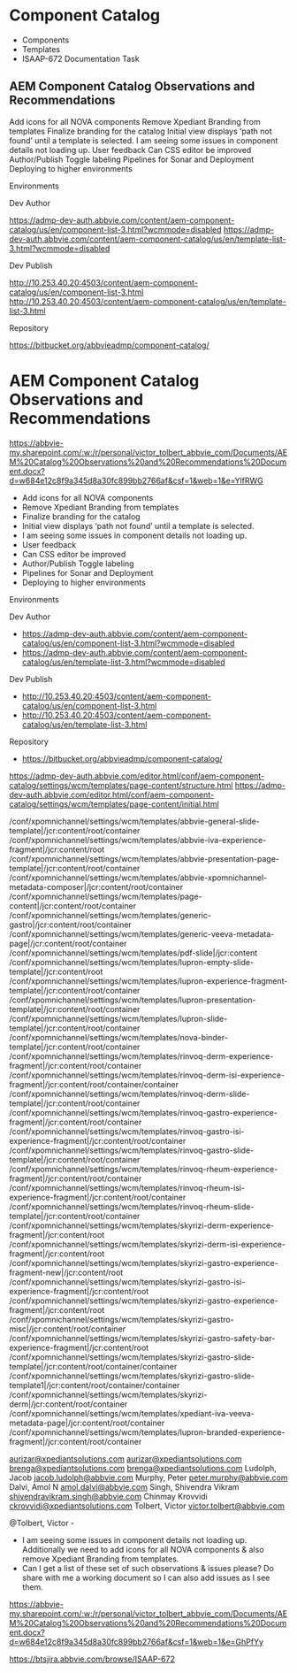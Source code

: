 # Component Catalog

- Components
- Templates
- ISAAP-672 Documentation Task

## AEM Component Catalog Observations and Recommendations

Add icons for all NOVA components
Remove Xpediant Branding from templates
Finalize branding for the catalog
Initial view displays ‘path not found’ until a template is selected.
I am seeing some issues in component details not loading up.
User feedback
Can CSS editor be improved
Author/Publish Toggle labeling
Pipelines for Sonar and Deployment
Deploying to higher environments

Environments

Dev Author

https://admp-dev-auth.abbvie.com/content/aem-component-catalog/us/en/component-list-3.html?wcmmode=disabled
https://admp-dev-auth.abbvie.com/content/aem-component-catalog/us/en/template-list-3.html?wcmmode=disabled

Dev Publish

http://10.253.40.20:4503/content/aem-component-catalog/us/en/component-list-3.html
http://10.253.40.20:4503/content/aem-component-catalog/us/en/template-list-3.html

Repository

https://bitbucket.org/abbvieadmp/component-catalog/

# AEM Component Catalog Observations and Recommendations
https://abbvie-my.sharepoint.com/:w:/r/personal/victor_tolbert_abbvie_com/Documents/AEM%20Catalog%20Observations%20and%20Recommendations%20Document.docx?d=w684e12c8f9a345d8a30fc899bb2766af&csf=1&web=1&e=YlfRWG

- Add icons for all NOVA components
- Remove Xpediant Branding from templates
- Finalize branding for the catalog
- Initial view displays ‘path not found’ until a template is selected.
- I am seeing some issues in component details not loading up.
- User feedback
- Can CSS editor be improved
- Author/Publish Toggle labeling
- Pipelines for Sonar and Deployment
- Deploying to higher environments

Environments

Dev Author
- https://admp-dev-auth.abbvie.com/content/aem-component-catalog/us/en/component-list-3.html?wcmmode=disabled
- https://admp-dev-auth.abbvie.com/content/aem-component-catalog/us/en/template-list-3.html?wcmmode=disabled

Dev Publish
- http://10.253.40.20:4503/content/aem-component-catalog/us/en/component-list-3.html
- http://10.253.40.20:4503/content/aem-component-catalog/us/en/template-list-3.html

Repository
- https://bitbucket.org/abbvieadmp/component-catalog/

https://admp-dev-auth.abbvie.com/editor.html/conf/aem-component-catalog/settings/wcm/templates/page-content/structure.html
https://admp-dev-auth.abbvie.com/editor.html/conf/aem-component-catalog/settings/wcm/templates/page-content/initial.html

/conf/xpomnichannel/settings/wcm/templates/abbvie-general-slide-template|/jcr:content/root/container
/conf/xpomnichannel/settings/wcm/templates/abbvie-iva-experience-fragment|/jcr:content/root
/conf/xpomnichannel/settings/wcm/templates/abbvie-presentation-page-template|/jcr:content/root/container
/conf/xpomnichannel/settings/wcm/templates/abbvie-xpomnichannel-metadata-composer|/jcr:content/root/container
/conf/xpomnichannel/settings/wcm/templates/page-content|/jcr:content/root/container
/conf/xpomnichannel/settings/wcm/templates/generic-gastro|/jcr:content/root/container
/conf/xpomnichannel/settings/wcm/templates/generic-veeva-metadata-page|/jcr:content/root/container
/conf/xpomnichannel/settings/wcm/templates/pdf-slide|/jcr:content
/conf/xpomnichannel/settings/wcm/templates/lupron-empty-slide-template|/jcr:content/root
/conf/xpomnichannel/settings/wcm/templates/lupron-experience-fragment-template|/jcr:content/root/container
/conf/xpomnichannel/settings/wcm/templates/lupron-presentation-template|/jcr:content/root/container
/conf/xpomnichannel/settings/wcm/templates/lupron-slide-template|/jcr:content/root/container
/conf/xpomnichannel/settings/wcm/templates/nova-binder-template|/jcr:content/root/container
/conf/xpomnichannel/settings/wcm/templates/rinvoq-derm-experience-fragment|/jcr:content/root/container
/conf/xpomnichannel/settings/wcm/templates/rinvoq-derm-isi-experience-fragment|/jcr:content/root/container/container
/conf/xpomnichannel/settings/wcm/templates/rinvoq-derm-slide-template|/jcr:content/root/container
/conf/xpomnichannel/settings/wcm/templates/rinvoq-gastro-experience-fragment|/jcr:content/root/container
/conf/xpomnichannel/settings/wcm/templates/rinvoq-gastro-isi-experience-fragment|/jcr:content/root/container
/conf/xpomnichannel/settings/wcm/templates/rinvoq-gastro-slide-template|/jcr:content/root/container
/conf/xpomnichannel/settings/wcm/templates/rinvoq-rheum-experience-fragment|/jcr:content/root/container
/conf/xpomnichannel/settings/wcm/templates/rinvoq-rheum-isi-experience-fragment|/jcr:content/root/container
/conf/xpomnichannel/settings/wcm/templates/rinvoq-rheum-slide-template|/jcr:content/root/container
/conf/xpomnichannel/settings/wcm/templates/skyrizi-derm-experience-fragment|/jcr:content/root
/conf/xpomnichannel/settings/wcm/templates/skyrizi-derm-isi-experience-fragment|/jcr:content/root
/conf/xpomnichannel/settings/wcm/templates/skyrizi-gastro-experience-fragment-new|/jcr:content/root
/conf/xpomnichannel/settings/wcm/templates/skyrizi-gastro-isi-experience-fragment|/jcr:content/root
/conf/xpomnichannel/settings/wcm/templates/skyrizi-gastro-experience-fragment|/jcr:content/root
/conf/xpomnichannel/settings/wcm/templates/skyrizi-gastro-misc|/jcr:content/root/container
/conf/xpomnichannel/settings/wcm/templates/skyrizi-gastro-safety-bar-experience-fragment|/jcr:content/root
/conf/xpomnichannel/settings/wcm/templates/skyrizi-gastro-slide-template|/jcr:content/root/container/container
/conf/xpomnichannel/settings/wcm/templates/skyrizi-gastro-slide-template1|/jcr:content/root/container/container
/conf/xpomnichannel/settings/wcm/templates/skyrizi-derm|/jcr:content/root/container
/conf/xpomnichannel/settings/wcm/templates/xpediant-iva-veeva-metadata-page|/jcr:content/root/container
/conf/xpomnichannel/settings/wcm/templates/lupron-branded-experience-fragment|/jcr:content/root/container

aurizar@xpediantsolutions.com <aurizar@xpediantsolutions.com>
brenga@xpediantsolutions.com <brenga@xpediantsolutions.com>
Ludolph, Jacob <jacob.ludolph@abbvie.com>
Murphy, Peter <peter.murphy@abbvie.com>
Dalvi, Amol N <amol.dalvi@abbvie.com>
Singh, Shivendra Vikram <shivendravikram.singh@abbvie.com>
Chinmay Krovvidi <ckrovvidi@xpediantsolutions.com>
Tolbert, Victor <victor.tolbert@abbvie.com>

@Tolbert, Victor -

- I am seeing some issues in component details not loading up. Additionally we need to add icons for all NOVA components & also remove Xpediant Branding from templates.
- Can I get a list of these set of such observations & issues please? Do share with me a working document so I can also add issues as I see them.

https://abbvie-my.sharepoint.com/:w:/r/personal/victor_tolbert_abbvie_com/Documents/AEM%20Catalog%20Observations%20and%20Recommendations%20Document.docx?d=w684e12c8f9a345d8a30fc899bb2766af&csf=1&web=1&e=GhPfYy

https://btsjira.abbvie.com/browse/ISAAP-672
